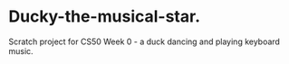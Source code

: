 # Ducky-the-musical-star.
Scratch project for CS50 Week 0 - a duck dancing and playing keyboard music. 
